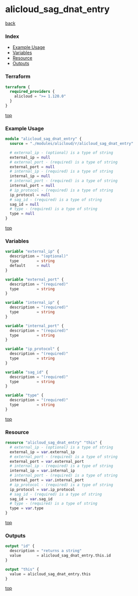 # alicloud_sag_dnat_entry

[back](../alicloud.md)

### Index

- [Example Usage](#example-usage)
- [Variables](#variables)
- [Resource](#resource)
- [Outputs](#outputs)

### Terraform

```terraform
terraform {
  required_providers {
    alicloud = ">= 1.120.0"
  }
}
```

[top](#index)

### Example Usage

```terraform
module "alicloud_sag_dnat_entry" {
  source = "./modules/alicloud/r/alicloud_sag_dnat_entry"

  # external_ip - (optional) is a type of string
  external_ip = null
  # external_port - (required) is a type of string
  external_port = null
  # internal_ip - (required) is a type of string
  internal_ip = null
  # internal_port - (required) is a type of string
  internal_port = null
  # ip_protocol - (required) is a type of string
  ip_protocol = null
  # sag_id - (required) is a type of string
  sag_id = null
  # type - (required) is a type of string
  type = null
}
```

[top](#index)

### Variables

```terraform
variable "external_ip" {
  description = "(optional)"
  type        = string
  default     = null
}

variable "external_port" {
  description = "(required)"
  type        = string
}

variable "internal_ip" {
  description = "(required)"
  type        = string
}

variable "internal_port" {
  description = "(required)"
  type        = string
}

variable "ip_protocol" {
  description = "(required)"
  type        = string
}

variable "sag_id" {
  description = "(required)"
  type        = string
}

variable "type" {
  description = "(required)"
  type        = string
}
```

[top](#index)

### Resource

```terraform
resource "alicloud_sag_dnat_entry" "this" {
  # external_ip - (optional) is a type of string
  external_ip = var.external_ip
  # external_port - (required) is a type of string
  external_port = var.external_port
  # internal_ip - (required) is a type of string
  internal_ip = var.internal_ip
  # internal_port - (required) is a type of string
  internal_port = var.internal_port
  # ip_protocol - (required) is a type of string
  ip_protocol = var.ip_protocol
  # sag_id - (required) is a type of string
  sag_id = var.sag_id
  # type - (required) is a type of string
  type = var.type
}
```

[top](#index)

### Outputs

```terraform
output "id" {
  description = "returns a string"
  value       = alicloud_sag_dnat_entry.this.id
}

output "this" {
  value = alicloud_sag_dnat_entry.this
}
```

[top](#index)